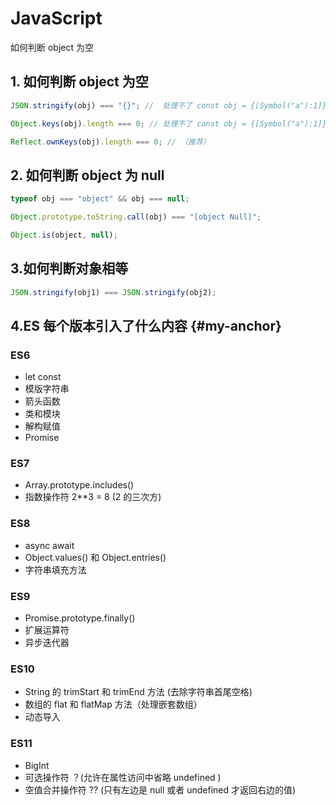 # JavaScript

<a name="my-anchor">如何判断 object 为空</a>

## 1. 如何判断 object 为空

```javascript
JSON.stringify(obj) === "{}"; //  处理不了 const obj = {[Symbol("a"):1]}

Object.keys(obj).length === 0; // 处理不了 const obj = {[Symbol("a"):1]}

Reflect.ownKeys(obj).length === 0; // （推荐）
```

## 2. 如何判断 object 为 null

```javascript
typeof obj === "object" && obj === null;

Object.prototype.toString.call(obj) === "[object Null]";

Object.is(object, null);
```

## 3.如何判断对象相等

```javascript
JSON.stringify(obj1) === JSON.stringify(obj2);
```

## 4.ES 每个版本引入了什么内容 {#my-anchor}

### ES6

- let const
- 模版字符串
- 箭头函数
- 类和模块
- 解构赋值
- Promise

### ES7

- Array.prototype.includes()
- 指数操作符 2\*\*3 = 8 (2 的三次方)

### ES8

- async await
- Object.values() 和 Object.entries()
- 字符串填充方法

### ES9

- Promise.prototype.finally()
- 扩展运算符
- 异步迭代器

### ES10

- String 的 trimStart 和 trimEnd 方法 (去除字符串首尾空格)
- 数组的 flat 和 flatMap 方法（处理嵌套数组）
- 动态导入

### ES11

- BigInt
- 可选操作符 ？(允许在属性访问中省略 undefined )
- 空值合并操作符 ?? (只有左边是 null 或者 undefined 才返回右边的值)
